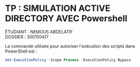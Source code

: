 # TP : SIMULATION ACTIVE DIRECTORY AVEC Powershell

ÉTUDIANT : NEMOUS ABDELATIF  
DOSSIER : 300150417

La commande utilisée pour autoriser l'exécution des scripts dans PowerShell est : 

```powershell
Set-ExecutionPolicy -Scope Process -ExecutionPolicy Bypass

```

